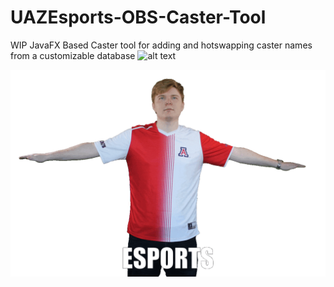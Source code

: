 # UAZEsports-OBS-Caster-Tool
WIP JavaFX Based Caster tool for adding and hotswapping caster names from a customizable database
![alt text](https://i.imgur.com/15eOLix.png)

![alt text](https://github.com/kaderator2/UAZEsports-OBS-Caster-Tool/blob/master/uazcastertool/resources/drizzlerotatefinal.gif)

